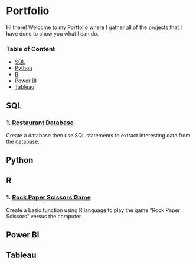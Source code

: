 # Portfolio 
Hi there! Welcome to my Portfolio where I gather all of the projects that I have done to show you what I can do.

### Table of Content
- [SQL](#sql)
- [Python](#python)
- [R](#r)
- [Power BI](#power-bi)
- [Tableau](#tableau)

## SQL
### 1. [Restaurant Database](https://github.com/meen-sukunya/Portfolio/blob/main/SQL/Restaurant%20Database.sql)

Create a database then use SQL statements to extract interesting data from the database.

## Python

## R
### 1. [Rock Paper Scissors Game](https://github.com/meen-sukunya/Portfolio/blob/main/R/Rock%20Paper%20Scissors%20Game.R)

Create a basic function using R language to play the game “Rock Paper Scissors” versus the computer.

## Power BI

## Tableau
